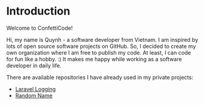 # Introduction

Welcome to ConfettiCode!

Hi, my name is Quynh - a software developer from Vietnam. I am inspired by lots of open source software projects on GitHub. So, I decided to create my own organization where I am free to publish my code. At least, I can code for fun like a hobby. :) It makes me happy while working as a software developer in daily life.

There are available repositories I have already used in my private projects:

- [Laravel Logging](https://github.com/confetticode/laravel-logging)
- [Random Name](https://github.com/confetticode/random-name)

